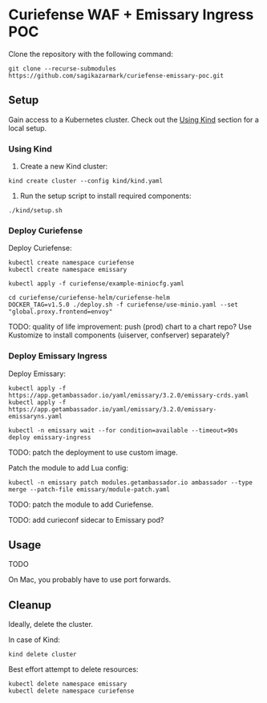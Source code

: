 # Curiefense WAF + Emissary Ingress POC

Clone the repository with the following command:

```shell
git clone --recurse-submodules https://github.com/sagikazarmark/curiefense-emissary-poc.git
```

## Setup

Gain access to a Kubernetes cluster. Check out the [Using Kind](#using-kind) section for a local setup.


### Using Kind

1. Create a new Kind cluster:
```shell
kind create cluster --config kind/kind.yaml
```
1. Run the setup script to install required components:
```shell
./kind/setup.sh
```

### Deploy Curiefense

Deploy Curiefense:

```shell
kubectl create namespace curiefense
kubectl create namespace emissary

kubectl apply -f curiefense/example-miniocfg.yaml

cd curiefense/curiefense-helm/curiefense-helm
DOCKER_TAG=v1.5.0 ./deploy.sh -f curiefense/use-minio.yaml --set "global.proxy.frontend=envoy"
```

TODO: quality of life improvement: push (prod) chart to a chart repo? Use Kustomize to install components (uiserver, confserver) separately?

### Deploy Emissary Ingress

Deploy Emissary:

```shell
kubectl apply -f https://app.getambassador.io/yaml/emissary/3.2.0/emissary-crds.yaml
kubectl apply -f https://app.getambassador.io/yaml/emissary/3.2.0/emissary-emissaryns.yaml

kubectl -n emissary wait --for condition=available --timeout=90s deploy emissary-ingress
```

TODO: patch the deployment to use custom image.

Patch the module to add Lua config:

```shell
kubectl -n emissary patch modules.getambassador.io ambassador --type merge --patch-file emissary/module-patch.yaml
```

TODO: patch the module to add Curiefense.

TODO: add curieconf sidecar to Emissary pod?


## Usage

TODO

On Mac, you probably have to use port forwards.


## Cleanup

Ideally, delete the cluster.

In case of Kind:

```shell
kind delete cluster
```

Best effort attempt to delete resources:

```shell
kubectl delete namespace emissary
kubectl delete namespace curiefense
```

